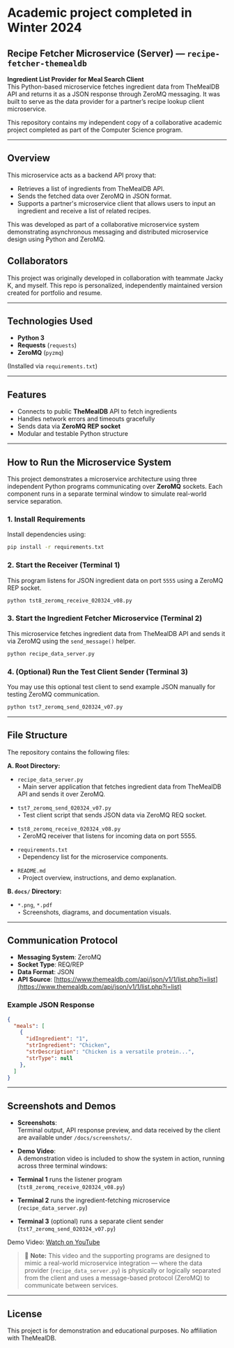 # Academic project completed in Winter 2024

## Recipe Fetcher Microservice (Server) — `recipe-fetcher-themealdb`

**Ingredient List Provider for Meal Search Client**  
This Python-based microservice fetches ingredient data from TheMealDB API and returns it as a JSON response through ZeroMQ messaging. It was built to serve as the data provider for a partner’s recipe lookup client microservice.

This repository contains my independent copy of a collaborative academic project completed as part of the
Computer Science program.

---

## Overview

This microservice acts as a backend API proxy that:

- Retrieves a list of ingredients from TheMealDB API.
- Sends the fetched data over ZeroMQ in JSON format.
- Supports a partner's microservice client that allows users to input an ingredient and receive a list of related recipes.

This was developed as part of a collaborative microservice system demonstrating asynchronous messaging and distributed microservice design using Python and ZeroMQ.

## Collaborators

This project was originally developed in collaboration with teammate Jacky K, and myself. This repo is
personalized, independently maintained version created for portfolio and resume.

---

## Technologies Used

- **Python 3**
- **Requests** (`requests`)
- **ZeroMQ** (`pyzmq`)

(Installed via `requirements.txt`)

---

## Features

- Connects to public **TheMealDB** API to fetch ingredients
- Handles network errors and timeouts gracefully
- Sends data via **ZeroMQ REP socket**
- Modular and testable Python structure

---

## How to Run the Microservice System

This project demonstrates a microservice architecture using three independent Python programs communicating over **ZeroMQ** sockets. Each component runs in a separate terminal window to simulate real-world service separation.

### 1. Install Requirements

Install dependencies using:

```bash
pip install -r requirements.txt
```

### 2. Start the Receiver (Terminal 1)

This program listens for JSON ingredient data on port `5555` using a ZeroMQ REP socket.

```bash
python tst8_zeromq_receive_020324_v08.py
```

### 3. Start the Ingredient Fetcher Microservice (Terminal 2)

This microservice fetches ingredient data from TheMealDB API and sends it via ZeroMQ using the `send_message()` helper.

```bash
python recipe_data_server.py
```

### 4. (Optional) Run the Test Client Sender (Terminal 3)

You may use this optional test client to send example JSON manually for testing ZeroMQ communication.

```bash
python tst7_zeromq_send_020324_v07.py
```

---

## File Structure

The repository contains the following files:

**A. Root Directory:**

- `recipe_data_server.py`  
  ‣ Main server application that fetches ingredient data from TheMealDB API and sends it over ZeroMQ.

- `tst7_zeromq_send_020324_v07.py`  
  ‣ Test client script that sends JSON data via ZeroMQ REQ socket.

- `tst8_zeromq_receive_020324_v08.py`  
  ‣ ZeroMQ receiver that listens for incoming data on port 5555.

- `requirements.txt`  
  ‣ Dependency list for the microservice components.

- `README.md`  
  ‣ Project overview, instructions, and demo explanation.

**B. `docs/` Directory:**

- `*.png`, `*.pdf`  
  ‣ Screenshots, diagrams, and documentation visuals.

---

## Communication Protocol

- **Messaging System**: ZeroMQ
- **Socket Type**: REQ/REP
- **Data Format**: JSON
- **API Source**: [https://www.themealdb.com/api/json/v1/1/list.php?i=list](https://www.themealdb.com/api/json/v1/1/list.php?i=list)

### Example JSON Response

```json
{
  "meals": [
    {
      "idIngredient": "1",
      "strIngredient": "Chicken",
      "strDescription": "Chicken is a versatile protein...",
      "strType": null
    },
  ]
}
```

---

## Screenshots and Demos

- **Screenshots**:  
  Terminal output, API response preview, and data received by the client are available under `/docs/screenshots/`.

- **Demo Video**:  
A demonstration video is included to show the system in action, running across three terminal windows:

- **Terminal 1** runs the listener program (`tst8_zeromq_receive_020324_v08.py`)
- **Terminal 2** runs the ingredient-fetching microservice (`recipe_data_server.py`)
- **Terminal 3** (optional) runs a separate client sender (`tst7_zeromq_send_020324_v07.py`)

Demo Video: [Watch on YouTube](https://youtu.be/nDXo_aGHGJY)

> 🧩 **Note:** This video and the supporting programs are designed to mimic a real-world microservice integration — where the data provider (`recipe_data_server.py`) is physically or logically separated from the client and uses a message-based protocol (ZeroMQ) to communicate between services.

---

## License

This project is for demonstration and educational purposes. No affiliation with TheMealDB.

